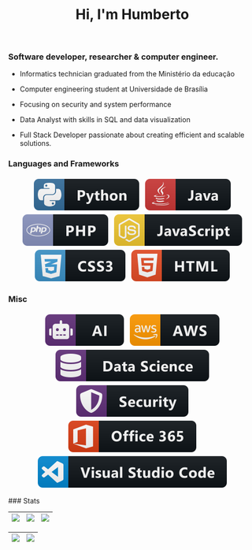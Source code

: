 <div align="center">
   <h1>Hi, I'm Humberto</a>
   </h1> 
</div>

<br />
<p align="center">
  <h3>Software developer, researcher & computer engineer.</h3>
</p>
 
 - Informatics technician graduated from the Ministério da educação 
   
 - Computer engineering student at Universidade de Brasília

 - Focusing on security and system performance
 
 - Data Analyst with skills in SQL and data visualization
 
 - Full Stack Developer passionate about creating efficient and scalable solutions.

</a>
</div>

### Languages and Frameworks

<p align="center">
  <!-- For more icons please follow  https://github.com/MikeCodesDotNET/ColoredBadges -->
  <img src="svg/dev/languages/python.svg" alt="python" style="vertical-align:top; margin:4px">    
  <img src="svg/dev/languages/java.svg" alt="java" style="vertical-align:top; margin:4px">
  <img src="svg/dev/languages/php.svg" alt="php" style="vertical-align:top; margin:4px">
  <img src="svg/dev/languages/js.svg" alt="js" style="vertical-align:top; margin:4px">
  <img src="svg/dev/languages/css3.svg" alt="css" style="vertical-align:top; margin:4px">
  <img src="svg/dev/languages/html.svg" alt="html" style="vertical-align:top; margin:4px">
</p>

### Misc
<p align="center">
  <!-- For more icons please follow  https://github.com/MikeCodesDotNET/ColoredBadges -->
  <img src="svg/dev/misc/ai.svg" alt="ai" 
  style="vertical-align:top; margin:4px">    
  <img src="svg/dev/services/aws.svg" alt="aws" style="vertical-align:top; margin:4px">
  <img src="svg/dev/misc/datascience.svg" alt="datascience" style="vertical-align:top; margin:4px">
  <img src="svg/dev/misc/security.svg" alt="security" style="vertical-align:top; margin:4px">
  <img src="svg/dev/services/office_365.svg" alt="office" style="vertical-align:top; margin:4px">
  <img src="svg/dev/tools/visualstudio_code.svg" alt="VScode" style="vertical-align:top; margin:4px">
</p>
</p>
### Stats

| ![](http://github-profile-summary-cards.vercel.app/api/cards/stats?username=HumbertoMesquita&theme=nord_dark) | ![](http://github-profile-summary-cards.vercel.app/api/cards/repos-per-language?username=HumbertoMesquita&hide=Html&theme=nord_dark) | ![](http://github-profile-summary-cards.vercel.app/api/cards/most-commit-language?username=HumbertoMesquita&theme=nord_dark) |
| :-: | :-: | :-: |

| ![](http://github-profile-summary-cards.vercel.app/api/cards/profile-details?username=HumbertoMesquita&theme=nord_dark) | ![](https://github-readme-stats-wheat-one-23.vercel.app?user=HumbertoMesquita&hide_border=true&date_format=M%20j%5B%2C%20Y%5D&background=2D3742&stroke=2D3742&ring=6bbbca&fire=6bbbca&currStreakNum=fff&sideNums=6bbbca&currStreakLabel=6bbbca&sideLabels=fff&dates=fff) |
| :-: | :-: |

<br />